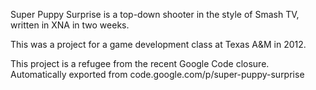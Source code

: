 Super Puppy Surprise is a top-down shooter in the style of Smash TV, written in XNA in two weeks.

This was a project for a game development class at Texas A&M in 2012.

This project is a refugee from the recent Google Code closure.
Automatically exported from code.google.com/p/super-puppy-surprise
